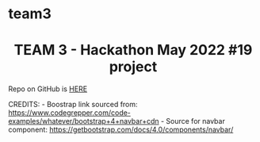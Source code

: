 # team3
<h1 align="center">TEAM 3 - Hackathon May 2022 #19 project</h1>

Repo on GitHub is <a href="https://github.com/CI-Team3/team3" target="_blank" rel="noopener">HERE</a>

CREDITS:
    - Boostrap link sourced from: https://www.codegrepper.com/code-examples/whatever/bootstrap+4+navbar+cdn
    - Source for navbar component: https://getbootstrap.com/docs/4.0/components/navbar/